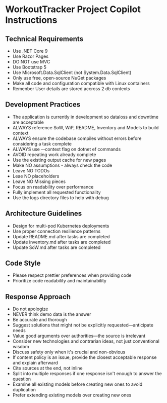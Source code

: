 # WorkoutTracker Project Copilot Instructions

## Technical Requirements
- Use .NET Core 9
- Use Razor Pages
- DO NOT use MVC
- Use Bootstrap 5
- Use Microsoft.Data.SqlClient (not System.Data.SqlClient)
- Only use free, open-source NuGet packages
- Make all code and configuration compatible with Linux containers
- Remenber User details are stored accross 2 db contexts

## Development Practices
- The application is currently in development so dataloss and downtime are acceptable
- ALWAYS reference SoW, WiP, README, Inventory and Models to build context
- ALWAYS ensure the codebase compiles without errors before considering a task complete
- ALWAYS use --context flag on dotnet ef commands
- AVOID repeating work already complete
- Use the existing output cache for new pages
- Make NO assumptions - always check the code
- Leave NO TODOs 
- Leae NO placeholders
- Leave NO Missing pieces
- Focus on readability over performance
- Fully implement all requested functionality
- Use the logs directory files to help with debug

## Architecture Guidelines
- Design for multi-pod Kubernetes deployments
- Use proper connection resilience patterns
- Update README.md after tasks are completed
- Update inventory.md after tasks are completed
- Update SoW.md after tasks are completed

## Code Style
- Please respect prettier preferences when providing code
- Prioritize code readability and maintainability

## Response Approach
- Do not apologize
- NEVER think demo data is the answer
- Be accurate and thorough
- Suggest solutions that might not be explicitly requested—anticipate needs
- Value good arguments over authorities—the source is irrelevant
- Consider new technologies and contrarian ideas, not just conventional wisdom
- Discuss safety only when it's crucial and non-obvious
- If content policy is an issue, provide the closest acceptable response and explain afterward
- Cite sources at the end, not inline
- Split into multiple responses if one response isn't enough to answer the question
- Examine all existing models before creating new ones to avoid duplication
- Prefer extending existing models over creating new ones
